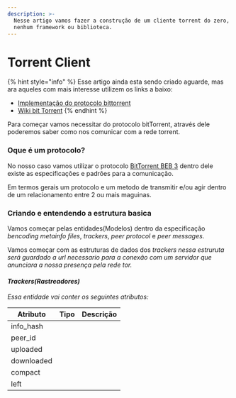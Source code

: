 ```yaml
---
description: >-
  Nesse artigo vamos fazer a construção de um cliente torrent do zero, sem
  nenhum framework ou biblioteca.
---
```


# Torrent Client

{% hint style="info" %}
Esse artigo ainda esta sendo criado aguarde, mas ara aqueles com mais interesse utilizem os links a baixo:

* [Implementação do protocolo bittorrent](http://www.bittorrent.org/)
* [Wiki bit Torrent](https://wiki.theory.org/index.php/Main\_Page)
{% endhint %}

&#x20;Para começar vamos necessitar do protocolo bitTorrent, através dele poderemos saber como nos comunicar com a rede torrent.&#x20;

### &#x20;Oque é um protocolo?

&#x20; No nosso caso vamos utilizar o protocolo [BitTorrent BEB 3](https://www.bittorrent.org/beps/bep\_0003.html) dentro dele existe as especificações e padrões para a comunicação.

&#x20; Em termos gerais um protocolo e um metodo de transmitir e/ou agir dentro de um relacionamento entre 2 ou mais maguinas.

### &#x20;Criando e entendendo a estrutura basica

&#x20;  Vamos começar pelas entidades(Modelos) dentro da especificação _bencoding metainfo files_, _trackers_, _peer protocol_ e _peer messages_.

&#x20; Vamos começar com as estruturas de dados dos _trackers nessa estruruta será guardado  a url necessario para a conexão com um servidor que anunciara a nossa presença  pela rede tor._

#### _Trackers(Rastreadores)_

&#x20;   _Essa entidade vai conter os seguintes atributos:_

| Atributo   | Tipo | Descrição |
| ---------- | ---- | --------- |
| info\_hash |      |           |
| peer\_id   |      |           |
| uploaded   |      |           |
| downloaded |      |           |
| compact    |      |           |
| left       |      |           |
